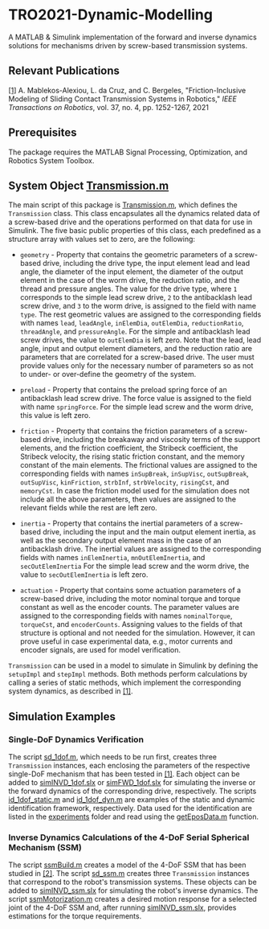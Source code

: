 # TRO2021-Dynamic-Modelling

A MATLAB & Simulink implementation of the forward and inverse dynamics solutions for mechanisms driven by screw-based transmission systems.

## Relevant Publications

[[1]](https://ieeexplore.ieee.org/abstract/document/9353237) A. Mablekos-Alexiou, L. da Cruz, and C. Bergeles, "Friction-Inclusive Modeling of Sliding Contact Transmission Systems in Robotics," *IEEE Transactions on Robotics*, vol. 37, no. 4, pp. 1252-1267, 2021

## Prerequisites

The package requires the MATLAB Signal Processing, Optimization, and Robotics System Toolbox.

## System Object [Transmission.m](https://github.com/RViMLab/TRO2021-Dynamic-Modelling/blob/main/Transmission.m)

The main script of this package is [Transmission.m](https://github.com/RViMLab/TRO2021-Dynamic-Modelling/blob/main/Transmission.m), which defines the `Transmission` class. This class encapsulates all the dynamics related data of a screw-based drive and the operations performed on that data for use in Simulink. The five basic public properties of this class, each predefined as a structure array with values set to zero, are the following:

* `geometry` - Property that contains the geometric parameters of a screw-based drive, including the drive type, the input element lead and lead angle, the diameter of the input element, the diameter of the output element in the case of the worm drive, the reduction ratio, and the thread and pressure angles. The value for the drive type, where `1` corresponds to the simple lead screw drive, `2` to the antibacklash lead screw drive, and `3` to the worm drive, is assigned to the field with name `type`. The rest geometric values are assigned to the corresponding fields with names `lead`, `leadAngle`, `inElemDia`, `outElemDia`, `reductionRatio`, `threadAngle`, and `pressureAngle`. For the simple and antibacklash lead screw drives, the value to `outElemDia` is left zero. Note that the lead, lead angle, input and output element diameters, and the reduction ratio are parameters that are correlated for a screw-based drive. The user must provide values only for the necessary number of parameters so as not to under- or over-define the geometry of the system.

* `preload` - Property that contains the preload spring force of an antibacklash lead screw drive. The force value is assigned to the field with name `springForce`. For the simple lead screw and the worm drive, this value is left zero.

* `friction` - Property that contains the friction parameters of a screw-based drive, including the breakaway and viscosity terms of the support elements, and the friction coefficient, the Stribeck coefficient, the Stribeck velocity, the rising static friction constant, and the memory constant of the main elements. The frictional values are assigned to the corresponding fields with names `inSupBreak`, `inSupVisc`, `outSupBreak`, `outSupVisc`, `kinFriction`, `strbInf`, `strbVelocity`, `risingCst`, and `memoryCst`. In case the friction model used for the simulation does not include all the above parameters, then values are assigned to the relevant fields while the rest are left zero.

* `inertia` - Property that contains the inertial parameters of a screw-based drive, including the input and the main output element inertia, as well as the secondary output element mass in the case of an antibacklash drive. The inertial values are assigned to the corresponding fields with names `inElemInertia`, `mnOutElemInertia`, and `secOutElemInertia` For the simple lead screw and the worm drive, the value to `secOutElemInertia` is left zero.

* `actuation` - Property that contains some actuation parameters of a screw-based drive, including the motor nominal torque and torque constant as well as the encoder counts. The parameter values are assigned to the corresponding fields with names `nominalTorque`, `torqueCst`, and `encoderCounts`. Assigning values to the fields of that structure is optional and not needed for the simulation. However, it can prove useful in case experimental data, e.g., motor currents and encoder signals, are used for model verification.

`Transmission` can be used in a model to simulate in Simulink by defining the `setupImpl` and `stepImpl` methods. Both methods perform calculations by calling a series of static methods, which implement the corresponding system dynamics, as described in [[1]](https://ieeexplore.ieee.org/abstract/document/9353237).

## Simulation Examples

### Single-DoF Dynamics Verification

The script [sd_1dof.m](https://github.com/RViMLab/TRO2021-Dynamic-Modelling/blob/main/sd_1dof.m), which needs to be run first, creates three `Transmission` instances, each enclosing the parameters of the respective single-DoF mechanism that has been tested in [[1]](https://ieeexplore.ieee.org/abstract/document/9353237). Each object can be added to [simINVD_1dof.slx](https://github.com/RViMLab/TRO2021-Dynamic-Modelling/blob/main/simINVD_1dof.slx) or [simFWD_1dof.slx](https://github.com/RViMLab/TRO2021-Dynamic-Modelling/blob/main/simFWD_1dof.slx) for simulating the inverse or the forward dynamics of the corresponding drive, respectively. The scripts [id_1dof_static.m](https://github.com/RViMLab/TRO2021-Dynamic-Modelling/blob/main/id_1dof_static.m) and [id_1dof_dyn.m](https://github.com/RViMLab/TRO2021-Dynamic-Modelling/blob/main/id_1dof_dyn.m) are examples of the static and dynamic identification framework, respectively. Data used for the identification are listed in the [experiments](https://github.com/RViMLab/TRO2021-Dynamic-Modelling/tree/main/experiments) folder and read using the [getEposData.m](https://github.com/RViMLab/TRO2021-Dynamic-Modelling/blob/main/getEposData.m) function.

### Inverse Dynamics Calculations of the 4-DoF Serial Spherical Mechanism (SSM)

The script [ssmBuild.m](https://github.com/RViMLab/TRO2021-Dynamic-Modelling/blob/main/ssmBuild.m) creates a model of the 4-DoF SSM that has been studied in [[2]](). The script [sd_ssm.m](https://github.com/RViMLab/TRO2021-Dynamic-Modelling/blob/main/sd_ssm.m) creates three `Transmission` instances that correspond to the robot's transmission systems. These objects can be added to [simINVD_ssm.slx](https://github.com/RViMLab/TRO2021-Dynamic-Modelling/blob/main/simINVD_ssm.slx) for simulating the robot's inverse dynamics. The script [ssmMotorization.m](https://github.com/RViMLab/TRO2021-Dynamic-Modelling/blob/main/ssmMotorization.m) creates a desired motion response for a selected joint of the 4-DoF SSM and, after running [simINVD_ssm.slx](https://github.com/RViMLab/TRO2021-Dynamic-Modelling/blob/main/simINVD_ssm.slx), provides estimations for the torque requirements.

